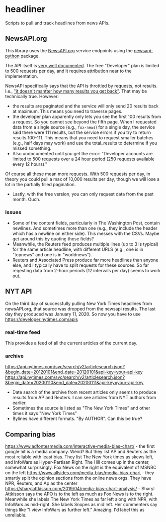 # headliner
Scripts to pull and track headlines from news APIs.

## NewsAPI.org
This library uses the [NewsAPI.org](https://newsapi.org/) service endpoints using the [newsapi-python](https://github.com/mattlisiv/newsapi-python) package.

The API itself is [very well documented](https://newsapi.org/docs). The free "Developer" plan is limited to 500 requests per day, and it requires attribution near to the implementation.

NewsAPI specifically says that the API is throttled by requests, not results. I.e., ["it doesn't mantter how many results you get back"](https://newsapi.org/pricing). That may be technically true. However:
- the results are paginated and the service will only send 20 results back at maximum. This means you need to traverse pages.
- the developer plan apparently only lets you see the first 100 results from a request. So you cannot see beyond the fifth page. When I requested data from a single source (e.g., `fox-news`) for a single day, the service said there were 111 results, but the service errors if you try to return results 100-111. This means that you need to request smaller batches (e.g., half days may work) and use the total_results to determine if you missed something.
- Also undocumented until you get the error: "Developer accounts are limited to 500 requests over a 24 hour period (250 requests available every 12 hours)."

Of course all these mean more requests. With 500 requests per day, in theory you could pull a max of 10,000 results per day, though we will lose a lot in the partially filled pagination.
- Lastly, with the free version, you can only request data from the past month. Ouch.

### Issues
- Some of the content fields, particularly in The Washington Post, contain newlines. And sometimes more than one (e.g., they include the header which has a newline on either side). This messes with the CSVs. Maybe get around this by quoting those fields?
- Meanwhile, the Reuters feed produces multiple lines (up to 3 is typical) for the same article headline, with different URLS (e.g., one is in "topnews" and one is in "worldnews").
- Reuters and Associated Press produce far more headlines than anyone else, and I typically have to split requests for these sources. So far reqesting data from 2-hour periods (12 intervals per day) seems to work out.

## NYT API
On the third day of successfully pulling New York Times headlines from newsAPI.org, that source was dropped from the newsapi results. The last day they produced was January 11, 2020. So now you have to use https://developer.nytimes.com/apis

### real-time feed
This provides a feed of all the current articles of the current day.

### archive
https://api.nytimes.com/svc/search/v2/articlesearch.json?&begin_date=20120101&end_date=20120101&api-key=your-api-key
https://api.nytimes.com/svc/search/v2/articlesearch.json?&begin_date=20200110&end_date=20200111&api-key=your-api-key

- Date search of the archive from recent articles only seems to produce results from AP and Reuters. I can see articles from NYT authors from earlier.
- Sometimes the source is listed as "The New York Times" and other times it says "New York Times"
- Bylines have different formats. "By AUTHOR". Can this be true?

## Comparing bias
https://www.adfontesmedia.com/interactive-media-bias-chart/ - the first google hit is a media company. Weird? But they list AP and Reuters as the most reliable with least bias. They list The New York times as skews left, and InfoWars as Hyper-Partisan Right. The Hill comes up in the center, somewhat surprisingly. Fox News on the right is the equivalent of MSNBC on the left
https://www.allsides.com/media-bias/media-bias-chart - they smartly split the opinion sections from the online news orgs. They have NPR, Reuters, and Ap as the center
https://sharylattkisson.com/2019/04/media-bias-chart-analysis/ - Sharyl Attkisson says the APO is to the left as much as Fox News is to the right. Meanwhile she labels The New York Times as far left along with NPR, with InfoWars as mid-right. She labels Snopes as mid left. Her commenters say things like "I view InfoWars as further left." Amazing. I'd label this as unreliable.
